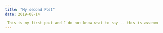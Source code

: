 ```yaml
---
title: "My second Post"
date: 2019-08-14

 This is my first post and I do not know what to say -- this is awseome stuff
---
```

